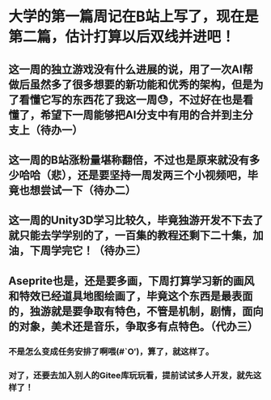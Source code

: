 # 大学的第一篇周记在B站上写了，现在是第二篇，估计打算以后双线并进吧！
## 这一周的独立游戏没有什么进展的说，用了一次AI帮做后虽然多了很多想要的新功能和优秀的架构，但是为了看懂它写的东西花了我这一周😓，不过好在也是看懂了，希望下一周能够把AI分支中有用的合并到主分支上（待办一）
## 这一周的B站涨粉量堪称翻倍，不过也是原来就没有多少哈哈（悲），还是要坚持一周发两三个小视频吧，毕竟也想尝试一下（待办二）
## 这一周的Unity3D学习比较久，毕竟独游开发不下去了就只能去学学别的了，一百集的教程还剩下二十集，加油，下周学完它！（待办三）
## Aseprite也是，还是要多画，下周打算学习新的画风和特效已经道具地图绘画了，毕竟这个东西是最表面的，独游就是要争取有特色，不管是机制，剧情，面向的对象，美术还是音乐，争取多有点特色。（代办三）
### 不是怎么变成任务安排了啊喂(#`O′)，算了，就这样了。
### 对了，还要去加入别人的Gitee库玩玩看，提前试试多人开发，就先这样了！
